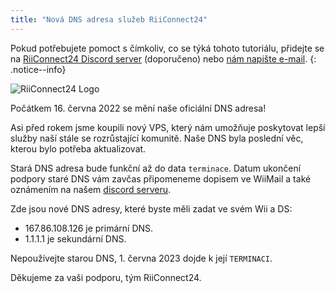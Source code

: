 ```yaml
---
title: "Nová DNS adresa služeb RiiConnect24"
---
```


Pokud potřebujete pomoct s čímkoliv, co se týká tohoto tutoriálu, přidejte se na [RiiConnect24 Discord server](https://discord.gg/rc24) (doporučeno) nebo [nám napište e-mail](mailto:support@riiconnect24.net).
{: .notice--info}

![RiiConnect24 Logo](/images/WiiRC24Logo.jpg)

Počátkem 16. června 2022 se mění naše oficiální DNS adresa!

Asi před rokem jsme koupili nový VPS, který nám umožňuje poskytovat lepší služby naší stále se rozrůstající komunitě. Naše DNS byla poslední věc, kterou bylo potřeba aktualizovat.

Stará DNS adresa bude funkční až do data `terminace`. Datum ukončení podpory staré DNS vám zavčas připomeneme dopisem ve WiiMail a také oznámením na našem [discord serveru](https://discord.gg/rc24).

Zde jsou nové DNS adresy, které byste měli zadat ve svém Wii a DS:

- 167.86.108.126 je primární DNS.<br>
- 1.1.1.1 je sekundární DNS.

Nepoužívejte starou DNS, 1. června 2023 dojde k její `TERMINACI`.

Děkujeme za vaši podporu, tým RiiConnect24.